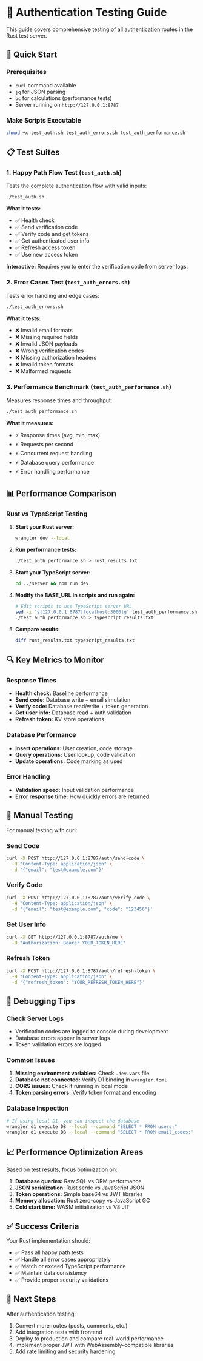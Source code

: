 # 🧪 Authentication Testing Guide

This guide covers comprehensive testing of all authentication routes in the Rust test server.

## 🚀 Quick Start

### Prerequisites
- `curl` command available
- `jq` for JSON parsing
- `bc` for calculations (performance tests)
- Server running on `http://127.0.0.1:8787`

### Make Scripts Executable
```bash
chmod +x test_auth.sh test_auth_errors.sh test_auth_performance.sh
```

## 📋 Test Suites

### 1. Happy Path Flow Test (`test_auth.sh`)
Tests the complete authentication flow with valid inputs:

```bash
./test_auth.sh
```

**What it tests:**
- ✅ Health check
- ✅ Send verification code
- ✅ Verify code and get tokens
- ✅ Get authenticated user info
- ✅ Refresh access token
- ✅ Use new access token

**Interactive:** Requires you to enter the verification code from server logs.

### 2. Error Cases Test (`test_auth_errors.sh`)
Tests error handling and edge cases:

```bash
./test_auth_errors.sh
```

**What it tests:**
- ❌ Invalid email formats
- ❌ Missing required fields
- ❌ Invalid JSON payloads
- ❌ Wrong verification codes
- ❌ Missing authorization headers
- ❌ Invalid token formats
- ❌ Malformed requests

### 3. Performance Benchmark (`test_auth_performance.sh`)
Measures response times and throughput:

```bash
./test_auth_performance.sh
```

**What it measures:**
- ⚡ Response times (avg, min, max)
- ⚡ Requests per second
- ⚡ Concurrent request handling
- ⚡ Database query performance
- ⚡ Error handling performance

## 📊 Performance Comparison

### Rust vs TypeScript Testing

1. **Start your Rust server:**
   ```bash
   wrangler dev --local
   ```

2. **Run performance tests:**
   ```bash
   ./test_auth_performance.sh > rust_results.txt
   ```

3. **Start your TypeScript server:**
   ```bash
   cd ../server && npm run dev
   ```

4. **Modify the BASE_URL in scripts and run again:**
   ```bash
   # Edit scripts to use TypeScript server URL
   sed -i 's|127.0.0.1:8787|localhost:3000|g' test_auth_performance.sh
   ./test_auth_performance.sh > typescript_results.txt
   ```

5. **Compare results:**
   ```bash
   diff rust_results.txt typescript_results.txt
   ```

## 🔍 Key Metrics to Monitor

### Response Times
- **Health check:** Baseline performance
- **Send code:** Database write + email simulation
- **Verify code:** Database read/write + token generation
- **Get user info:** Database read + auth validation
- **Refresh token:** KV store operations

### Database Performance
- **Insert operations:** User creation, code storage
- **Query operations:** User lookup, code validation
- **Update operations:** Code marking as used

### Error Handling
- **Validation speed:** Input validation performance
- **Error response time:** How quickly errors are returned

## 📝 Manual Testing

For manual testing with curl:

### Send Code
```bash
curl -X POST http://127.0.0.1:8787/auth/send-code \
  -H "Content-Type: application/json" \
  -d '{"email": "test@example.com"}'
```

### Verify Code
```bash
curl -X POST http://127.0.0.1:8787/auth/verify-code \
  -H "Content-Type: application/json" \
  -d '{"email": "test@example.com", "code": "123456"}'
```

### Get User Info
```bash
curl -X GET http://127.0.0.1:8787/auth/me \
  -H "Authorization: Bearer YOUR_TOKEN_HERE"
```

### Refresh Token
```bash
curl -X POST http://127.0.0.1:8787/auth/refresh-token \
  -H "Content-Type: application/json" \
  -d '{"refresh_token": "YOUR_REFRESH_TOKEN_HERE"}'
```

## 🐛 Debugging Tips

### Check Server Logs
- Verification codes are logged to console during development
- Database errors appear in server logs
- Token validation errors are logged

### Common Issues
1. **Missing environment variables:** Check `.dev.vars` file
2. **Database not connected:** Verify D1 binding in `wrangler.toml`
3. **CORS issues:** Check if running in local mode
4. **Token parsing errors:** Verify token format and encoding

### Database Inspection
```bash
# If using local D1, you can inspect the database
wrangler d1 execute DB --local --command "SELECT * FROM users;"
wrangler d1 execute DB --local --command "SELECT * FROM email_codes;"
```

## 📈 Performance Optimization Areas

Based on test results, focus optimization on:

1. **Database queries:** Raw SQL vs ORM performance
2. **JSON serialization:** Rust serde vs JavaScript JSON
3. **Token operations:** Simple base64 vs JWT libraries
4. **Memory allocation:** Rust zero-copy vs JavaScript GC
5. **Cold start time:** WASM initialization vs V8 JIT

## ✅ Success Criteria

Your Rust implementation should:
- ✅ Pass all happy path tests
- ✅ Handle all error cases appropriately
- ✅ Match or exceed TypeScript performance
- ✅ Maintain data consistency
- ✅ Provide proper security validations

## 🚀 Next Steps

After authentication testing:
1. Convert more routes (posts, comments, etc.)
2. Add integration tests with frontend
3. Deploy to production and compare real-world performance
4. Implement proper JWT with WebAssembly-compatible libraries
5. Add rate limiting and security hardening 